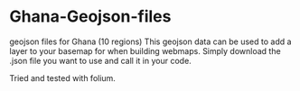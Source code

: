# Ghana-Geojson-files
geojson files for Ghana (10 regions)
This geojson data can be used to add a layer to your basemap for when building webmaps. Simply download the .json file you want to use and call it in your code.

Tried and tested with folium.

